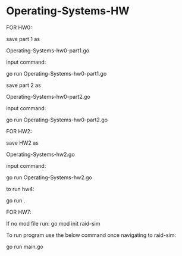 # Operating-Systems-HW

FOR HW0:

save part 1 as 

Operating-Systems-hw0-part1.go

input command:

go run Operating-Systems-hw0-part1.go

save part 2 as 

Operating-Systems-hw0-part2.go

input command:

go run Operating-Systems-hw0-part2.go


FOR HW2:

save HW2 as 

Operating-Systems-hw2.go


input command:

go run Operating-Systems-hw2.go


to run hw4:

go run . 

FOR HW7: 

If no mod file run: go mod init raid-sim

To run program use the below command once navigating to raid-sim:

go run main.go

